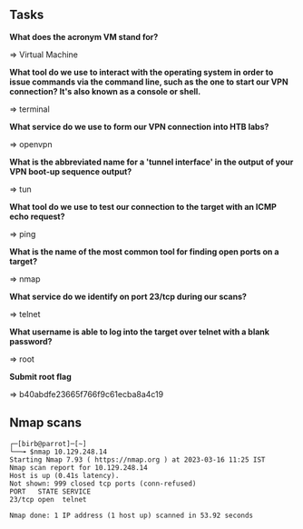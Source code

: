 ## Tasks

**What does the acronym VM stand for?**

=> Virtual Machine

**What tool do we use to interact with the operating system in order to issue commands via the command line, such as the one to start our VPN connection? It's also known as a console or shell.**

=> terminal

**What service do we use to form our VPN connection into HTB labs?**

=> openvpn

**What is the abbreviated name for a 'tunnel interface' in the output of your VPN boot-up sequence output?**

=> tun

**What tool do we use to test our connection to the target with an ICMP echo request?**

=> ping

**What is the name of the most common tool for finding open ports on a target?**

=> nmap

**What service do we identify on port 23/tcp during our scans?**

=> telnet

**What username is able to log into the target over telnet with a blank password?**

=> root

**Submit root flag**

=> b40abdfe23665f766f9c61ecba8a4c19

## Nmap scans

```
┌─[birb@parrot]─[~]
└──╼ $nmap 10.129.248.14
Starting Nmap 7.93 ( https://nmap.org ) at 2023-03-16 11:25 IST
Nmap scan report for 10.129.248.14
Host is up (0.41s latency).
Not shown: 999 closed tcp ports (conn-refused)
PORT   STATE SERVICE
23/tcp open  telnet

Nmap done: 1 IP address (1 host up) scanned in 53.92 seconds
```
